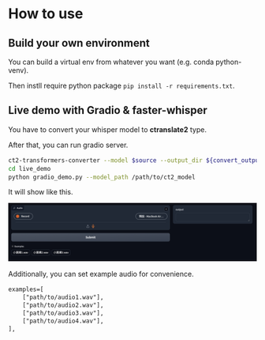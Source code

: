 # How to use

## Build your own environment
You can build a virtual env from whatever you want (e.g. conda python-venv).

Then instll require python package `pip install -r requirements.txt`.

## Live demo with Gradio & faster-whisper

You have to convert your whisper model to **ctranslate2** type.

After that, you can run gradio server.

```bash
ct2-transformers-converter --model $source --output_dir ${convert_output_path} --copy_files vocab.json preprocessor_config.json
cd live_demo
python gradio_demo.py --model_path /path/to/ct2_model
```

It will show like this.
<p align="center">
    <img alt="GitHub" src="gradio_sample.png">
</p>

Additionally, you can set example audio for convenience.

```py=
examples=[
    ["path/to/audio1.wav"],
    ["path/to/audio2.wav"],
    ["path/to/audio3.wav"],
    ["path/to/audio4.wav"],
],
```